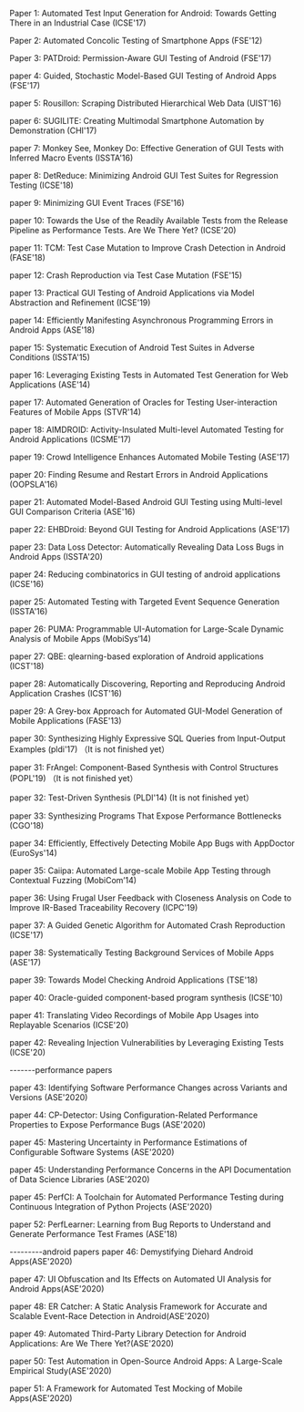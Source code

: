 Paper 1: Automated Test Input Generation for Android: Towards Getting There in an Industrial Case (ICSE'17)

Paper 2: Automated Concolic Testing of Smartphone Apps (FSE'12)

Paper 3: PATDroid: Permission-Aware GUI Testing of Android (FSE'17)

paper 4: Guided, Stochastic Model-Based GUI Testing of Android Apps (FSE'17)

paper 5: Rousillon: Scraping Distributed Hierarchical Web Data (UIST'16)

paper 6: SUGILITE: Creating Multimodal Smartphone Automation by Demonstration (CHI'17)

paper 7: Monkey See, Monkey Do: Effective Generation of GUI Tests with Inferred Macro Events (ISSTA'16)

paper 8: DetReduce: Minimizing Android GUI Test Suites for Regression Testing (ICSE'18)

paper 9: Minimizing GUI Event Traces (FSE'16)

paper 10: Towards the Use of the Readily Available Tests from the Release Pipeline as Performance Tests. Are We There Yet? (ICSE'20)

paper 11: TCM: Test Case Mutation to Improve Crash Detection in Android (FASE'18)

paper 12: Crash Reproduction via Test Case Mutation (FSE'15)

paper 13: Practical GUI Testing of Android Applications via Model Abstraction and Refinement (ICSE'19)

paper 14: Efficiently Manifesting Asynchronous Programming Errors in Android Apps (ASE'18)

paper 15: Systematic Execution of Android Test Suites in Adverse Conditions (ISSTA'15)

paper 16: Leveraging Existing Tests in Automated Test Generation for Web Applications (ASE'14)

paper 17: Automated Generation of Oracles for Testing User-interaction Features of Mobile Apps (STVR'14)

paper 18: AIMDROID: Activity-Insulated Multi-level Automated Testing for Android Applications (ICSME'17)

paper 19: Crowd Intelligence Enhances Automated Mobile Testing (ASE'17)

paper 20: Finding Resume and Restart Errors in Android Applications (OOPSLA'16)

paper 21: Automated Model-Based Android GUI Testing using Multi-level GUI Comparison Criteria (ASE'16)

paper 22: EHBDroid: Beyond GUI Testing for Android Applications (ASE'17)

paper 23: Data Loss Detector: Automatically Revealing Data Loss Bugs in Android Apps (ISSTA'20)

paper 24: Reducing combinatorics in GUI testing of android applications (ICSE'16)

paper 25: Automated Testing with Targeted Event Sequence Generation (ISSTA'16)

paper 26: PUMA: Programmable UI-Automation for Large-Scale Dynamic Analysis of Mobile Apps (MobiSys‘14)

paper 27: QBE: qlearning-based exploration of Android applications (ICST'18)

paper 28: Automatically Discovering, Reporting and Reproducing Android Application Crashes (ICST'16)

paper 29: A Grey-box Approach for Automated GUI-Model Generation of Mobile Applications (FASE'13)

paper 30: Synthesizing Highly Expressive SQL Queries from Input-Output Examples (pldi'17) （It is not finished yet）

paper 31: FrAngel: Component-Based Synthesis with Control Structures (POPL'19) （It is not finished yet）

paper 32: Test-Driven Synthesis (PLDI'14) (It is not finished yet）

paper 33: Synthesizing Programs That Expose Performance Bottlenecks (CGO'18)

paper 34: Efficiently, Effectively Detecting Mobile App Bugs with AppDoctor (EuroSys'14)

paper 35: Caiipa: Automated Large-scale Mobile App Testing through Contextual Fuzzing (MobiCom’14)

paper 36: Using Frugal User Feedback with Closeness Analysis on Code to Improve IR-Based Traceability Recovery (ICPC'19)

paper 37: A Guided Genetic Algorithm for Automated Crash Reproduction (ICSE'17)

paper 38: Systematically Testing Background Services of Mobile Apps (ASE'17)

paper 39: Towards Model Checking Android Applications (TSE'18)

paper 40: Oracle-guided component-based program synthesis (ICSE'10)

paper 41: Translating Video Recordings of Mobile App Usages into Replayable Scenarios (ICSE'20)

paper 42: Revealing Injection Vulnerabilities by Leveraging Existing Tests (ICSE'20)

-------performance papers

paper 43: Identifying Software Performance Changes across Variants and Versions (ASE'2020)

paper 44: CP-Detector: Using Configuration-Related Performance Properties to Expose Performance Bugs (ASE'2020)

paper 45: Mastering Uncertainty in Performance Estimations of Configurable Software Systems (ASE'2020)

paper 45: Understanding Performance Concerns in the API Documentation of Data Science Libraries (ASE'2020)

paper 45: PerfCI: A Toolchain for Automated Performance Testing during Continuous Integration of Python Projects (ASE'2020)

paper 52: PerfLearner: Learning from Bug Reports to Understand and Generate Performance Test Frames (ASE'18)

---------android papers
paper 46: Demystifying Diehard Android Apps(ASE'2020)

paper 47: UI Obfuscation and Its Effects on Automated UI Analysis for Android Apps(ASE'2020)

paper 48: ER Catcher: A Static Analysis Framework for Accurate and Scalable Event-Race Detection in Android(ASE'2020)

paper 49: Automated Third-Party Library Detection for Android Applications: Are We There Yet?(ASE'2020)

paper 50: Test Automation in Open-Source Android Apps: A Large-Scale Empirical Study(ASE'2020)

paper 51: A Framework for Automated Test Mocking of Mobile Apps(ASE'2020)





